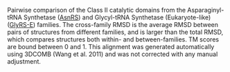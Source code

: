 Pairwise comparison of the Class II catalytic domains from the Asparaginyl-tRNA Synthetase (<a href='/class2/asn'>AsnRS</a>) and Glycyl-tRNA Synthetase (Eukaryote-like) (<a href='/class2/gly3'>GlyRS-E</a>) families. 
	The cross-family RMSD is the average RMSD between pairs of structures from different families, and is
	 larger than the total RMSD, which compares structures both within- and between-families. TM scores are bound between 0 and 1. 
	 This alignment was generated automatically using 3DCOMB (Wang et al. 2011) and was not corrected with any manual adjustment.
